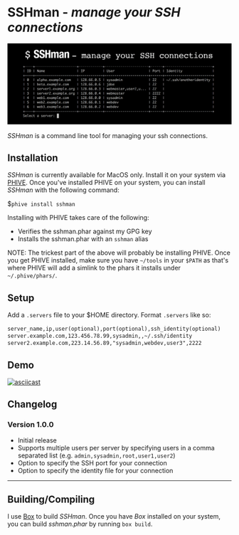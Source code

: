 # SSHman - *manage your SSH connections*

![SSHman - manage your SSH connections](https://raw.githubusercontent.com/mwender/sshman/master/lib/img/sshman-image.png)

*SSHman* is a command line tool for managing your ssh connections.

## Installation

*SSHman* is currently available for MacOS only. Install it on your system via [PHIVE](https://phar.io). Once you've installed PHIVE on your system, you can install *SSHman* with the following command:

$`phive install sshman`

Installing with PHIVE takes care of the following:

- Verifies the sshman.phar against my GPG key
- Installs the sshman.phar with an `sshman` alias

NOTE: The trickest part of the above will probably be installing PHIVE. Once you get PHIVE installed, make sure you have `~/tools` in your `$PATH` as that's where PHIVE will add a simlink to the phars it installs under `~/.phive/phars/`.

## Setup

Add a `.servers` file to your $HOME directory. Format `.servers` like so:

```
server_name,ip,user(optional),port(optional),ssh_identity(optional)
server.example.com,123.456.78.99,sysadmin,,~/.ssh/identity
server2.example.com,223.14.56.89,"sysadmin,webdev,user3",2222
```
## Demo

[![asciicast](https://asciinema.org/a/117973.png)](https://asciinema.org/a/117973)

## Changelog

### Version 1.0.0

- Initial release
- Supports multiple users per server by specifying users in a comma separated list (e.g. `admin,sysadmin,root,user1,user2`)
- Option to specify the SSH port for your connection
- Option to specify the identity file for your connection

---

## Building/Compiling

I use [Box](https://github.com/box-project/box2) to build *SSHman*. Once you have *Box* installed on your system, you can build *sshman.phar* by running `box build`.